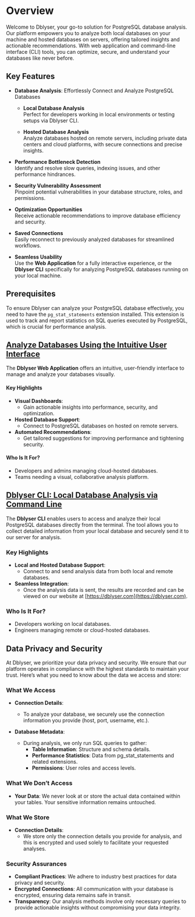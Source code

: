 # Overview

Welcome to Dblyser, your go-to solution for PostgreSQL database analysis. Our platform empowers you to analyze both local databases on your machine and hosted databases on servers, offering tailored insights and actionable recommendations. With web application and command-line interface (CLI) tools, you can optimize, secure, and understand your databases like never before.

## Key Features  

- **Database Analysis**:
  Effortlessly Connect and Analyze PostgreSQL Databases
  - **Local Database Analysis**  
  Perfect for developers working in local environments or testing setups via Dblyser CLI.  

  - **Hosted Database Analysis**  
  Analyze databases hosted on remote servers, including private data centers and cloud platforms, with secure connections and precise insights.  

- **Performance Bottleneck Detection**  
  Identify and resolve slow queries, indexing issues, and other performance hindrances.  

- **Security Vulnerability Assessment**  
  Pinpoint potential vulnerabilities in your database structure, roles, and permissions.  

- **Optimization Opportunities**  
  Receive actionable recommendations to improve database efficiency and security.  

- **Saved Connections**  
  Easily reconnect to previously analyzed databases for streamlined workflows.  

- **Seamless Usability**  
  Use the **Web Application** for a fully interactive experience, or the **Dblyser CLI** specifically for analyzing PostgreSQL databases running on your local machine.

## Prerequisites

To ensure Dblyser can analyze your PostgreSQL database effectively, you need to have the `pg_stat_statements` extension installed. This extension is used to track and report statistics on SQL queries executed by PostgreSQL, which is crucial for performance analysis.

## [Analyze Databases Using the Intuitive User Interface](../webapp/README.md)

The **Dblyser Web Application** offers an intuitive, user-friendly interface to manage and analyze your databases visually.  

#### Key Highlights  

- **Visual Dashboards**:  
  - Gain actionable insights into performance, security, and optimization.  
- **Hosted Database Support**:  
  - Connect to PostgreSQL databases on hosted on remote servers.  
- **Automated Recommendations**:  
  - Get tailored suggestions for improving performance and tightening security.  

#### Who Is It For?  

- Developers and admins managing cloud-hosted databases.  
- Teams needing a visual, collaborative analysis platform.  

## [Dblyser CLI: Local Database Analysis via Command Line](../../README.md)

The **Dblyser CLI** enables users to access and analyze their local PostgreSQL databases directly from the terminal. The tool allows you to collect detailed information from your local database and securely send it to our server for analysis.


### Key Highlights  

- **Local and Hosted Database Support**:  
  - Connect to and send analysis data from both local and remote databases.   
- **Seamless Integration**:  
  - Once the analysis data is sent, the results are recorded and can be viewed on our website at [https://dblyser.com](https://dblyser.com).


### Who Is It For?

- Developers working on local databases.
- Engineers managing remote or cloud-hosted databases.


## Data Privacy and Security

At Dblyser, we prioritize your data privacy and security. We ensure that our platform operates in compliance with the highest standards to maintain your trust. Here’s what you need to know about the data we access and store:

### What We Access

- **Connection Details**:
  - To analyze your database, we securely use the connection information you provide (host, port, username, etc.).

- **Database Metadata**:
  - During analysis, we only run SQL queries to gather:
    - **Table Information**: Structure and schema details.
    - **Performance Statistics**: Data from pg_stat_statements and related extensions.
    - **Permissions**: User roles and access levels.

### What We Don’t Access

- **Your Data**: We never look at or store the actual data contained within your tables. Your sensitive information remains untouched.

### What We Store

- **Connection Details**:
  - We store only the connection details you provide for analysis, and this is encrypted and used solely to facilitate your requested analyses.

### Security Assurances

- **Compliant Practices**: We adhere to industry best practices for data privacy and security.
- **Encrypted Connections**: All communication with your database is encrypted, ensuring data remains safe in transit.
- **Transparency**: Our analysis methods involve only necessary queries to provide actionable insights without compromising your data integrity.